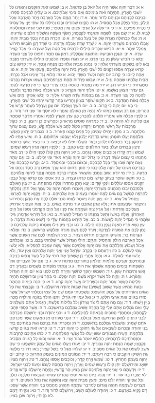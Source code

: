  > א א: דְּבַר יְהוָה אֲשֶׁר הָיָה אֶל יוֹאֵל בֶּן פְּתוּאֵל.
 > א ב: שִׁמְעוּ זֹאת הַזְּקֵנִים וְהַאֲזִינוּ כֹּל יוֹשְׁבֵי הָאָרֶץ; הֶהָיְתָה זֹּאת בִּימֵיכֶם וְאִם בִּימֵי אֲבֹתֵיכֶם.
 > א ג: עָלֶיהָ לִבְנֵיכֶם סַפֵּרוּ; וּבְנֵיכֶם לִבְנֵיהֶם וּבְנֵיהֶם לְדוֹר אַחֵר.
 > א ד: יֶתֶר הַגָּזָם אָכַל הָאַרְבֶּה וְיֶתֶר הָאַרְבֶּה אָכַל הַיָּלֶק; וְיֶתֶר הַיֶּלֶק אָכַל הֶחָסִיל.
 > א ה: הָקִיצוּ שִׁכּוֹרִים וּבְכוּ וְהֵילִלוּ כָּל שֹׁתֵי יָיִן; עַל עָסִיס כִּי נִכְרַת מִפִּיכֶם.
 > א ו: כִּי גוֹי עָלָה עַל אַרְצִי עָצוּם וְאֵין מִסְפָּר; שִׁנָּיו שִׁנֵּי אַרְיֵה וּמְתַלְּעוֹת לָבִיא לוֹ.
 > א ז: שָׂם גַּפְנִי לְשַׁמָּה וּתְאֵנָתִי לִקְצָפָה; חָשֹׂף חֲשָׂפָהּ וְהִשְׁלִיךְ הִלְבִּינוּ שָׂרִיגֶיהָ.
 > א ח: אֱלִי כִּבְתוּלָה חֲגֻרַת שַׂק עַל בַּעַל נְעוּרֶיהָ.
 > א ט: הָכְרַת מִנְחָה וָנֶסֶךְ מִבֵּית יְהוָה; אָבְלוּ הַכֹּהֲנִים מְשָׁרְתֵי יְהוָה.
 > א י: שֻׁדַּד שָׂדֶה אָבְלָה אֲדָמָה:  כִּי שֻׁדַּד דָּגָן הוֹבִישׁ תִּירוֹשׁ אֻמְלַל יִצְהָר.
 > א יא: הֹבִישׁוּ אִכָּרִים הֵילִילוּ כֹּרְמִים עַל חִטָּה וְעַל שְׂעֹרָה:  כִּי אָבַד קְצִיר שָׂדֶה.
 > א יב: הַגֶּפֶן הוֹבִישָׁה וְהַתְּאֵנָה אֻמְלָלָה; רִמּוֹן גַּם תָּמָר וְתַפּוּחַ כָּל עֲצֵי הַשָּׂדֶה יָבֵשׁוּ כִּי הֹבִישׁ שָׂשׂוֹן מִן בְּנֵי אָדָם.
 > א יג: חִגְרוּ וְסִפְדוּ הַכֹּהֲנִים הֵילִילוּ מְשָׁרְתֵי מִזְבֵּחַ בֹּאוּ לִינוּ בַשַּׂקִּים מְשָׁרְתֵי אֱלֹהָי:  כִּי נִמְנַע מִבֵּית אֱלֹהֵיכֶם מִנְחָה וָנָסֶךְ.
 > א יד: קַדְּשׁוּ צוֹם קִרְאוּ עֲצָרָה אִסְפוּ זְקֵנִים כֹּל יֹשְׁבֵי הָאָרֶץ בֵּית יְהוָה אֱלֹהֵיכֶם; וְזַעֲקוּ אֶל יְהוָה.
 > א טו: אֲהָהּ לַיּוֹם:  כִּי קָרוֹב יוֹם יְהוָה וּכְשֹׁד מִשַּׁדַּי יָבוֹא.
 > א טז: הֲלוֹא נֶגֶד עֵינֵינוּ אֹכֶל נִכְרָת; מִבֵּית אֱלֹהֵינוּ שִׂמְחָה וָגִיל.
 > א יז: עָבְשׁוּ פְרֻדוֹת תַּחַת מֶגְרְפֹתֵיהֶם נָשַׁמּוּ אֹצָרוֹת נֶהֶרְסוּ מַמְּגֻרוֹת:  כִּי הֹבִישׁ דָּגָן.
 > א יח: מַה נֶּאֶנְחָה בְהֵמָה נָבֹכוּ עֶדְרֵי בָקָר כִּי אֵין מִרְעֶה לָהֶם; גַּם עֶדְרֵי הַצֹּאן נֶאְשָׁמוּ.
 > א יט: אֵלֶיךָ יְהוָה אֶקְרָא:  כִּי אֵשׁ אָכְלָה נְאוֹת מִדְבָּר וְלֶהָבָה לִהֲטָה כָּל עֲצֵי הַשָּׂדֶה.
 > א כ: גַּם בַּהֲמוֹת שָׂדֶה תַּעֲרוֹג אֵלֶיךָ:  כִּי יָבְשׁוּ אֲפִיקֵי מָיִם וְאֵשׁ אָכְלָה נְאוֹת הַמִּדְבָּר.
 > ב א: תִּקְעוּ שׁוֹפָר בְּצִיּוֹן וְהָרִיעוּ בְּהַר קָדְשִׁי יִרְגְּזוּ כֹּל יֹשְׁבֵי הָאָרֶץ:  כִּי בָא יוֹם יְהוָה כִּי קָרוֹב.
 > ב ב: יוֹם חֹשֶׁךְ וַאֲפֵלָה יוֹם עָנָן וַעֲרָפֶל כְּשַׁחַר פָּרֻשׂ עַל הֶהָרִים; עַם רַב וְעָצוּם כָּמֹהוּ לֹא נִהְיָה מִן הָעוֹלָם וְאַחֲרָיו לֹא יוֹסֵף עַד שְׁנֵי דּוֹר וָדוֹר.
 > ב ג: לְפָנָיו אָכְלָה אֵשׁ וְאַחֲרָיו תְּלַהֵט לֶהָבָה; כְּגַן עֵדֶן הָאָרֶץ לְפָנָיו וְאַחֲרָיו מִדְבַּר שְׁמָמָה וְגַם פְּלֵיטָה לֹא הָיְתָה לּוֹ.
 > ב ד: כְּמַרְאֵה סוּסִים מַרְאֵהוּ; וּכְפָרָשִׁים כֵּן יְרוּצוּן.
 > ב ה: כְּקוֹל מַרְכָּבוֹת עַל רָאשֵׁי הֶהָרִים יְרַקֵּדוּן כְּקוֹל לַהַב אֵשׁ אֹכְלָה קָשׁ; כְּעַם עָצוּם עֱרוּךְ מִלְחָמָה.
 > ב ו: מִפָּנָיו יָחִילוּ עַמִּים; כָּל פָּנִים קִבְּצוּ פָארוּר.
 > ב ז: כְּגִבּוֹרִים יְרֻצוּן כְּאַנְשֵׁי מִלְחָמָה יַעֲלוּ חוֹמָה; וְאִישׁ בִּדְרָכָיו יֵלֵכוּן וְלֹא יְעַבְּטוּן אֹרְחוֹתָם.
 > ב ח: וְאִישׁ אָחִיו לֹא יִדְחָקוּן גֶּבֶר בִּמְסִלָּתוֹ יֵלֵכוּן; וּבְעַד הַשֶּׁלַח יִפֹּלוּ לֹא יִבְצָעוּ.
 > ב ט: בָּעִיר יָשֹׁקּוּ בַּחוֹמָה יְרֻצוּן בַּבָּתִּים יַעֲלוּ; בְּעַד הַחַלּוֹנִים יָבֹאוּ כַּגַּנָּב.
 > ב י: לְפָנָיו רָגְזָה אֶרֶץ רָעֲשׁוּ שָׁמָיִם; שֶׁמֶשׁ וְיָרֵחַ קָדָרוּ וְכוֹכָבִים אָסְפוּ נָגְהָם.
 > ב יא: וַיהוָה נָתַן קוֹלוֹ לִפְנֵי חֵילוֹ כִּי רַב מְאֹד מַחֲנֵהוּ כִּי עָצוּם עֹשֵׂה דְבָרוֹ:  כִּי גָדוֹל יוֹם יְהוָה וְנוֹרָא מְאֹד וּמִי יְכִילֶנּוּ.
 > ב יב: וְגַם עַתָּה נְאֻם יְהוָה שֻׁבוּ עָדַי בְּכָל לְבַבְכֶם; וּבְצוֹם וּבִבְכִי וּבְמִסְפֵּד.
 > ב יג: וְקִרְעוּ לְבַבְכֶם וְאַל בִּגְדֵיכֶם וְשׁוּבוּ אֶל יְהוָה אֱלֹהֵיכֶם:  כִּי חַנּוּן וְרַחוּם הוּא אֶרֶךְ אַפַּיִם וְרַב חֶסֶד וְנִחָם עַל הָרָעָה.
 > ב יד: מִי יוֹדֵעַ יָשׁוּב וְנִחָם; וְהִשְׁאִיר אַחֲרָיו בְּרָכָה מִנְחָה וָנֶסֶךְ לַיהוָה אֱלֹהֵיכֶם.
 > ב טו: תִּקְעוּ שׁוֹפָר בְּצִיּוֹן; קַדְּשׁוּ צוֹם קִרְאוּ עֲצָרָה.
 > ב טז: אִסְפוּ עָם קַדְּשׁוּ קָהָל קִבְצוּ זְקֵנִים אִסְפוּ עוֹלָלִים וְיֹנְקֵי שָׁדָיִם:  יֵצֵא חָתָן מֵחֶדְרוֹ וְכַלָּה מֵחֻפָּתָהּ.
 > ב יז: בֵּין הָאוּלָם וְלַמִּזְבֵּחַ יִבְכּוּ הַכֹּהֲנִים מְשָׁרְתֵי יְהוָה; וְיֹאמְרוּ חוּסָה יְהוָה עַל עַמֶּךָ וְאַל תִּתֵּן נַחֲלָתְךָ לְחֶרְפָּה לִמְשָׁל בָּם גּוֹיִם לָמָּה יֹאמְרוּ בָעַמִּים אַיֵּה אֱלֹהֵיהֶם.
 > ב יח: וַיְקַנֵּא יְהוָה לְאַרְצוֹ; וַיַּחְמֹל עַל עַמּוֹ.
 > ב יט: וַיַּעַן יְהוָה וַיֹּאמֶר לְעַמּוֹ הִנְנִי שֹׁלֵחַ לָכֶם אֶת הַדָּגָן וְהַתִּירוֹשׁ וְהַיִּצְהָר וּשְׂבַעְתֶּם אֹתוֹ; וְלֹא אֶתֵּן אֶתְכֶם עוֹד חֶרְפָּה בַּגּוֹיִם.
 > ב כ: וְאֶת הַצְּפוֹנִי אַרְחִיק מֵעֲלֵיכֶם וְהִדַּחְתִּיו אֶל אֶרֶץ צִיָּה וּשְׁמָמָה אֶת פָּנָיו אֶל הַיָּם הַקַּדְמֹנִי וְסֹפוֹ אֶל הַיָּם הָאַחֲרוֹן; וְעָלָה בָאְשׁוֹ וְתַעַל צַחֲנָתוֹ כִּי הִגְדִּיל לַעֲשׂוֹת.
 > ב כא: אַל תִּירְאִי אֲדָמָה; גִּילִי וּשְׂמָחִי כִּי הִגְדִּיל יְהוָה לַעֲשׂוֹת.
 > ב כב: אַל תִּירְאוּ בַּהֲמוֹת שָׂדַי כִּי דָשְׁאוּ נְאוֹת מִדְבָּר:  כִּי עֵץ נָשָׂא פִרְיוֹ תְּאֵנָה וָגֶפֶן נָתְנוּ חֵילָם.
 > ב כג: וּבְנֵי צִיּוֹן גִּילוּ וְשִׂמְחוּ בַּיהוָה אֱלֹהֵיכֶם כִּי נָתַן לָכֶם אֶת הַמּוֹרֶה לִצְדָקָה; וַיּוֹרֶד לָכֶם גֶּשֶׁם מוֹרֶה וּמַלְקוֹשׁ בָּרִאשׁוֹן.
 > ב כד: וּמָלְאוּ הַגֳּרָנוֹת בָּר; וְהֵשִׁיקוּ הַיְקָבִים תִּירוֹשׁ וְיִצְהָר.
 > ב כה: וְשִׁלַּמְתִּי לָכֶם אֶת הַשָּׁנִים אֲשֶׁר אָכַל הָאַרְבֶּה הַיֶּלֶק וְהֶחָסִיל וְהַגָּזָם:  חֵילִי הַגָּדוֹל אֲשֶׁר שִׁלַּחְתִּי בָּכֶם.
 > ב כו: וַאֲכַלְתֶּם אָכוֹל וְשָׂבוֹעַ וְהִלַּלְתֶּם אֶת שֵׁם יְהוָה אֱלֹהֵיכֶם אֲשֶׁר עָשָׂה עִמָּכֶם לְהַפְלִיא; וְלֹא יֵבֹשׁוּ עַמִּי לְעוֹלָם.
 > ב כז: וִידַעְתֶּם כִּי בְקֶרֶב יִשְׂרָאֵל אָנִי וַאֲנִי יְהוָה אֱלֹהֵיכֶם וְאֵין עוֹד; וְלֹא יֵבֹשׁוּ עַמִּי לְעוֹלָם.
 > ג א: וְהָיָה אַחֲרֵי כֵן אֶשְׁפּוֹךְ אֶת רוּחִי עַל כָּל בָּשָׂר וְנִבְּאוּ בְּנֵיכֶם וּבְנוֹתֵיכֶם; זִקְנֵיכֶם חֲלֹמוֹת יַחֲלֹמוּן בַּחוּרֵיכֶם חֶזְיֹנוֹת יִרְאוּ.
 > ג ב: וְגַם עַל הָעֲבָדִים וְעַל הַשְּׁפָחוֹת בַּיָּמִים הָהֵמָּה אֶשְׁפּוֹךְ אֶת רוּחִי.
 > ג ג: וְנָתַתִּי מוֹפְתִים בַּשָּׁמַיִם וּבָאָרֶץ:  דָּם וָאֵשׁ וְתִימְרוֹת עָשָׁן.
 > ג ד: הַשֶּׁמֶשׁ יֵהָפֵךְ לְחֹשֶׁךְ וְהַיָּרֵחַ לְדָם לִפְנֵי בּוֹא יוֹם יְהוָה הַגָּדוֹל וְהַנּוֹרָא.
 > ג ה: וְהָיָה כֹּל אֲשֶׁר יִקְרָא בְּשֵׁם יְהוָה יִמָּלֵט:  כִּי בְּהַר צִיּוֹן וּבִירוּשָׁלִַם תִּהְיֶה פְלֵיטָה כַּאֲשֶׁר אָמַר יְהוָה וּבַשְּׂרִידִים אֲשֶׁר יְהוָה קֹרֵא.
 > ד א: כִּי הִנֵּה בַּיָּמִים הָהֵמָּה וּבָעֵת הַהִיא:  אֲשֶׁר אָשִׁוב (אָשִׁיב) אֶת שְׁבוּת יְהוּדָה וִירוּשָׁלִָם.
 > ד ב: וְקִבַּצְתִּי אֶת כָּל הַגּוֹיִם וְהוֹרַדְתִּים אֶל עֵמֶק יְהוֹשָׁפָט; וְנִשְׁפַּטְתִּי עִמָּם שָׁם עַל עַמִּי וְנַחֲלָתִי יִשְׂרָאֵל אֲשֶׁר פִּזְּרוּ בַגּוֹיִם וְאֶת אַרְצִי חִלֵּקוּ.
 > ד ג: וְאֶל עַמִּי יַדּוּ גוֹרָל; וַיִּתְּנוּ הַיֶּלֶד בַּזּוֹנָה וְהַיַּלְדָּה מָכְרוּ בַיַּיִן וַיִּשְׁתּוּ.
 > ד ד: וְגַם מָה אַתֶּם לִי צֹר וְצִידוֹן וְכֹל גְּלִילוֹת פְּלָשֶׁת; הַגְּמוּל אַתֶּם מְשַׁלְּמִים עָלָי וְאִם גֹּמְלִים אַתֶּם עָלַי קַל מְהֵרָה אָשִׁיב גְּמֻלְכֶם בְּרֹאשְׁכֶם.
 > ד ה: אֲשֶׁר כַּסְפִּי וּזְהָבִי לְקַחְתֶּם; וּמַחֲמַדַּי הַטֹּבִים הֲבֵאתֶם לְהֵיכְלֵיכֶם.
 > ד ו: וּבְנֵי יְהוּדָה וּבְנֵי יְרוּשָׁלִַם מְכַרְתֶּם לִבְנֵי הַיְּוָנִים לְמַעַן הַרְחִיקָם מֵעַל גְּבוּלָם.
 > ד ז: הִנְנִי מְעִירָם מִן הַמָּקוֹם אֲשֶׁר מְכַרְתֶּם אֹתָם שָׁמָּה; וַהֲשִׁבֹתִי גְמֻלְכֶם בְּרֹאשְׁכֶם.
 > ד ח: וּמָכַרְתִּי אֶת בְּנֵיכֶם וְאֶת בְּנוֹתֵיכֶם בְּיַד בְּנֵי יְהוּדָה וּמְכָרוּם לִשְׁבָאיִם אֶל גּוֹי רָחוֹק:  כִּי יְהוָה דִּבֵּר.
 > ד ט: קִרְאוּ זֹאת בַּגּוֹיִם קַדְּשׁוּ מִלְחָמָה; הָעִירוּ הַגִּבּוֹרִים יִגְּשׁוּ יַעֲלוּ כֹּל אַנְשֵׁי הַמִּלְחָמָה.
 > ד י: כֹּתּוּ אִתֵּיכֶם לַחֲרָבוֹת וּמַזְמְרֹתֵיכֶם לִרְמָחִים; הַחַלָּשׁ יֹאמַר גִּבּוֹר אָנִי.
 > ד יא: עוּשׁוּ וָבֹאוּ כָל הַגּוֹיִם מִסָּבִיב וְנִקְבָּצוּ; שָׁמָּה הַנְחַת יְהוָה גִּבּוֹרֶיךָ.
 > ד יב: יֵעוֹרוּ וְיַעֲלוּ הַגּוֹיִם אֶל עֵמֶק יְהוֹשָׁפָט:  כִּי שָׁם אֵשֵׁב לִשְׁפֹּט אֶת כָּל הַגּוֹיִם מִסָּבִיב.
 > ד יג: שִׁלְחוּ מַגָּל כִּי בָשַׁל קָצִיר; בֹּאוּ רְדוּ כִּי מָלְאָה גַּת הֵשִׁיקוּ הַיְקָבִים כִּי רַבָּה רָעָתָם.
 > ד יד: הֲמוֹנִים הֲמוֹנִים בְּעֵמֶק הֶחָרוּץ:  כִּי קָרוֹב יוֹם יְהוָה בְּעֵמֶק הֶחָרוּץ.
 > ד טו: שֶׁמֶשׁ וְיָרֵחַ קָדָרוּ; וְכוֹכָבִים אָסְפוּ נָגְהָם.
 > ד טז: וַיהוָה מִצִּיּוֹן יִשְׁאָג וּמִירוּשָׁלִַם יִתֵּן קוֹלוֹ וְרָעֲשׁוּ שָׁמַיִם וָאָרֶץ; וַיהוָה מַחֲסֶה לְעַמּוֹ וּמָעוֹז לִבְנֵי יִשְׂרָאֵל.
 > ד יז: וִידַעְתֶּם כִּי אֲנִי יְהוָה אֱלֹהֵיכֶם שֹׁכֵן בְּצִיּוֹן הַר קָדְשִׁי; וְהָיְתָה יְרוּשָׁלִַם קֹדֶשׁ וְזָרִים לֹא יַעַבְרוּ בָהּ עוֹד.
 > ד יח: וְהָיָה בַיּוֹם הַהוּא יִטְּפוּ הֶהָרִים עָסִיס וְהַגְּבָעוֹת תֵּלַכְנָה חָלָב וְכָל אֲפִיקֵי יְהוּדָה יֵלְכוּ מָיִם; וּמַעְיָן מִבֵּית יְהוָה יֵצֵא וְהִשְׁקָה אֶת נַחַל הַשִּׁטִּים.
 > ד יט: מִצְרַיִם לִשְׁמָמָה תִהְיֶה וֶאֱדוֹם לְמִדְבַּר שְׁמָמָה תִּהְיֶה; מֵחֲמַס בְּנֵי יְהוּדָה אֲשֶׁר שָׁפְכוּ דָם נָקִיא בְּאַרְצָם.
 > ד כ: וִיהוּדָה לְעוֹלָם תֵּשֵׁב; וִירוּשָׁלִַם לְדוֹר וָדוֹר.
 > ד כא: וְנִקֵּיתִי דָּמָם לֹא נִקֵּיתִי; וַיהוָה שֹׁכֵן בְּצִיּוֹן.
